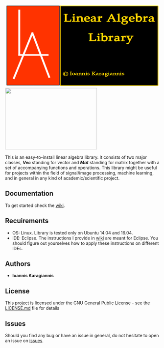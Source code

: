 <img src="https://github.com/IoannisKaragiannis/LinearAlgebra/blob/master/images/LinearAlgebraLibrary/LA.png" width="600" height="270">

<img src="https://media.giphy.com/media/BmmfETghGOPrW/giphy.gif" width="300" height="200" />


This is an easy-to-install linear algebra library. It consists of two major classes, _**Vec**_ standing for vector
and _**Mat**_ standing for matrix together with a set of accompanying functions and operations.
This library might be useful for projects within the field of signal/image processing,
machine learning, and in general in any kind of academic/scientific project.

## Documentation
To get started check the [wiki](https://github.com/IoannisKaragiannis/LinearAlgebra/wiki).

## Recuirements
- OS: Linux. Library is tested only on Ubuntu 14.04 and 16.04.
- IDE: Eclipse. The instructions I provide in [wiki](https://github.com/IoannisKaragiannis/LinearAlgebra/wiki) are meant for Eclipse. You should figure out yourselves how to apply these instructions on different IDEs.


## Authors

* **Ioannis Karagiannis** 

## License

This project is licensed under the GNU General Public License - see the [LICENSE.md](https://github.com/IoannisKaragiannis/LinearAlgebra/blob/master/LICENSE) file for details

## Issues
Should you find any bug or have an issue in general, do not hesitate to open an issue on [issues](https://github.com/IoannisKaragiannis/LinearAlgebra/issues).
